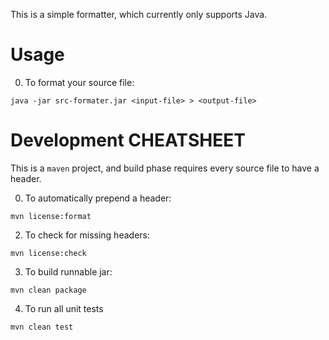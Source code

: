 This is a simple formatter, which currently only supports Java.

Usage
=======

0) To format your source file:

`java -jar src-formater.jar <input-file> > <output-file>`

 

Development CHEATSHEET
======================

This is a `maven` project, and  build phase requires every source file to have a header.

0) To automatically prepend a header:

`mvn license:format`

2) To check for missing headers:

`mvn license:check`

3) To build runnable jar:

`mvn clean package`

4) To run all unit tests

`mvn clean test`


